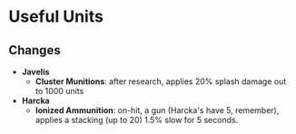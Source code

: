 # Useful Units

## Changes

- **Javelis**
    - **Cluster Munitions**: after research, applies 20% splash damage out to 1000 units
- **Harcka**
    - **Ionized Ammunition**: on-hit, a gun (Harcka's have 5, remember), applies a stacking (up to 20) 1.5% slow for 5 seconds.
